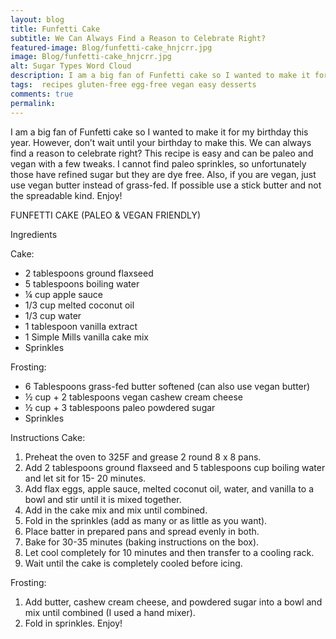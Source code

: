```yaml
---
layout: blog
title: Funfetti Cake
subtitle: We Can Always Find a Reason to Celebrate Right?
featured-image: Blog/funfetti-cake_hnjcrr.jpg
image: Blog/funfetti-cake_hnjcrr.jpg
alt: Sugar Types Word Cloud
description: I am a big fan of Funfetti cake so I wanted to make it for my birthday this year. However, don’t wait until your birthday to make this. We can always find a reason to celebrate right? This recipe is easy and can be paleo and vegan with a few tweaks. I cannot find paleo sprinkles, so unfortunately those have refined sugar but they are dye free.
tags:  recipes gluten-free egg-free vegan easy desserts
comments: true
permalink:
---
```

I am a big fan of Funfetti cake so I wanted to make it for my birthday this year. However, don’t wait until your birthday to make this. We can always find a reason to celebrate right?
This recipe is easy and can be paleo and vegan with a few tweaks. I cannot find paleo sprinkles, so unfortunately those have refined sugar but they are dye free. Also, if you are vegan, just use vegan butter instead of grass-fed. If possible use a stick butter and not the spreadable kind. Enjoy!

FUNFETTI CAKE (PALEO & VEGAN FRIENDLY)

Ingredients

Cake:
* 2 tablespoons ground flaxseed
* 5 tablespoons boiling water
* ¼ cup apple sauce
* 1/3 cup melted coconut oil
* 1/3 cup water
* 1 tablespoon vanilla extract
* 1 Simple Mills vanilla cake mix
* Sprinkles

Frosting:
* 6 Tablespoons grass-fed butter softened (can also use vegan butter)
* ½ cup + 2 tablespoons vegan cashew cream cheese
* ½ cup + 3 tablespoons paleo powdered sugar
* Sprinkles

Instructions
Cake:
1. Preheat the oven to 325F and grease 2 round 8 x 8 pans.
2. Add 2 tablespoons ground flaxseed and 5 tablespoons cup boiling water and let sit for 15- 20 minutes.
3. Add flax eggs, apple sauce, melted coconut oil, water, and vanilla to a bowl and stir until it is mixed together.
4. Add in the cake mix and mix until combined.
5. Fold in the sprinkles (add as many or as little as you want).
6. Place batter in prepared pans and spread evenly in both.
7. Bake for 30-35 minutes (baking instructions on the box).
8. Let cool completely for 10 minutes and then transfer to a cooling rack.
9. Wait until the cake is completely cooled before icing.

Frosting:
1. Add butter, cashew cream cheese, and powdered sugar into a bowl and mix until combined (I used a hand mixer).
2. Fold in sprinkles. Enjoy!
